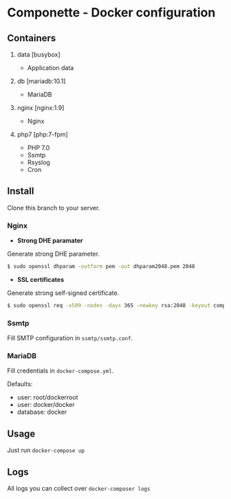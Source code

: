 # Componette - Docker configuration

## Containers

1. data [busybox] 
    - Application data

2. db [mariadb:10.1]
    - MariaDB

3. nginx [nginx:1.9]
    - Nginx

4. php7 [php:7-fpm]
    - PHP 7.0
    - Ssmtp
    - Rsyslog
    - Cron

## Install

Clone this branch to your server.

### Nginx

- **Strong DHE paramater**

Generate strong DHE parameter.

```sh
$ sudo openssl dhparam -outform pem -out dhparam2048.pem 2048
```

- **SSL certificates**

Generate strong self-signed certificate.

```sh
$ sudo openssl req -x509 -nodes -days 365 -newkey rsa:2048 -keyout componette.key -out componette.crt
```

### Ssmtp

Fill SMTP configuration in `ssmtp/ssmtp.conf`.

### MariaDB

Fill credentials in `docker-compose.yml`.

Defaults:
- user: root/dockerroot
- user: docker/docker
- database: docker

## Usage

Just run `docker-compose up`

## Logs

All logs you can collect over `docker-composer logs`

